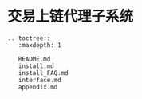 # 交易上链代理子系统

```eval_rst
.. toctree::
   :maxdepth: 1

   README.md
   install.md
   install_FAQ.md
   interface.md
   appendix.md
```

